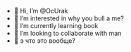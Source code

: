 - 👋 Hi, I’m @OcUrak
- 👀 I’m interested in why you bull a me?
- 🌱 I’m currently learning book
- 💞️ I’m looking to collaborate with man
- 🥴 э что это вообще?

<!---
OcUrak/OcUrak is a ✨ special ✨ repository because its `README.md` (this file) appears on your GitHub profile.
You can click the Preview link to take a look at your changes.
--->
